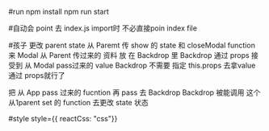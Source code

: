 #run
npm install
npm run start

#自动会 point 去 index.js
import时 不必直接poin index file

#孩子 更改 parent state
从 Paremt 传 show 的 state 和 closeModal function 来 Modal
从 Parent 传过来的 资料 放 在 Backdrop 里
Backdrop 通过 props 接受到 从 Modal pass过来的 value
Backdrop 不需要 指定 this.props 去拿value 通过 props就行了

把 从 App pass 过来的 fucntion 再 pass 去  Backdrop
Backdrop 被能调用 这个 从1parent set 的 function 去更改 state 状态

#style
style={{ reactCss: "css"}}